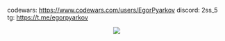 codewars: https://www.codewars.com/users/EgorPyarkov
discord: 2ss_5
tg: https://t.me/egorpyarkov

<div align="center">
  <img src="https://komarev.com/ghpvc/?username=EgorPyarkov&style=flat-square&color=red"/>
</div>
